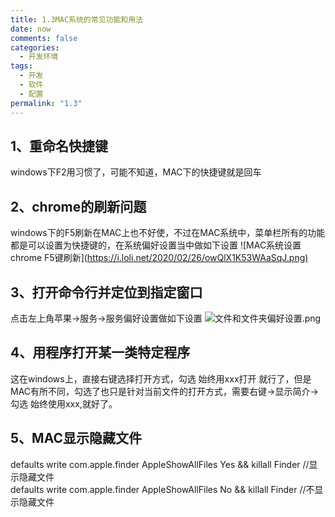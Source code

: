 ```yaml
---
title: 1.3MAC系统的常见功能和用法
date: now
comments: false
categories:
  - 开发环境
tags:
  - 开发
  - 软件
  - 配置
permalink: "1.3"
---
```



## 1、重命名快捷键  

windows下F2用习惯了，可能不知道，MAC下的快捷键就是回车

## 2、chrome的刷新问题

windows下的F5刷新在MAC上也不好使，不过在MAC系统中，菜单栏所有的功能
都是可以设置为快捷键的，在系统偏好设置当中做如下设置
![MAC系统设置chrome F5键刷新](<https://i.loli.net/2020/02/26/owQlX1K53WAaSqJ.png)>

## 3、打开命令行并定位到指定窗口

点击左上角苹果->服务->服务偏好设置做如下设置
![文件和文件夹偏好设置.png](https://i.loli.net/2020/02/26/FeCmMJ6Q8Pgqb1d.png)

## 4、用程序打开某一类特定程序

这在windows上，直接右键选择打开方式，勾选 始终用xxx打开 就行了，但是MAC有所不同，勾选了也只是针对当前文件的打开方式，需要右键->显示简介->勾选 始终使用xxx,就好了。

## 5、MAC显示隐藏文件

defaults write com.apple.finder AppleShowAllFiles Yes && killall Finder //显示隐藏文件  
defaults write com.apple.finder AppleShowAllFiles No && killall Finder //不显示隐藏文件
